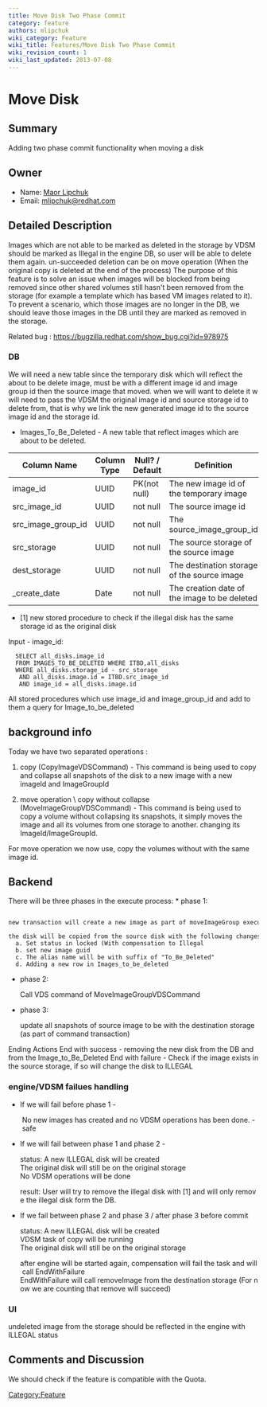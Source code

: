 ```yaml
---
title: Move Disk Two Phase Commit
category: feature
authors: mlipchuk
wiki_category: Feature
wiki_title: Features/Move Disk Two Phase Commit
wiki_revision_count: 1
wiki_last_updated: 2013-07-08
---
```


# Move Disk

## Summary

Adding two phase commit functionality when moving a disk

## Owner

*   Name: [Maor Lipchuk](User:mlipchuk)
*   Email: mlipchuk@redhat.com

## Detailed Description

Images which are not able to be marked as deleted in the storage by VDSM should be marked as Illegal in the engine DB, so user will be able to delete them again. un-succeeded deletion can be on move operation (When the original copy is deleted at the end of the process) The purpose of this feature is to solve an issue when images will be blocked from being removed since other shared volumes still hasn't been removed from the storage (for example a template which has based VM images related to it). To prevent a scenario, which those images are no longer in the DB, we should leave those images in the DB until they are marked as removed in the storage.

Related bug : <https://bugzilla.redhat.com/show_bug.cgi?id=978975>

### DB

We will need a new table since the temporary disk which will reflect the about to be delete image, must be with a different image id and image group id then the source image that moved.
when we will want to delete it w will need to pass the VDSM the original image id and source storage id to delete from, that is why we link the new generated image id to the source image id and the storage id.

*   Images_To_Be_Deleted - A new table that reflect images which are about to be deleted.

| Column Name           | Column Type | Null? / Default | Definition                                   |
|-----------------------|-------------|-----------------|----------------------------------------------|
| image_id             | UUID        | PK(not null)    | The new image id of the temporary image      |
| src_image_id        | UUID        | not null        | The source image id                          |
| src_image_group_id | UUID        | not null        | The source_image_group_id                 |
| src_storage          | UUID        | not null        | The source storage of the source image       |
| dest_storage         | UUID        | not null        | The destination storage of the source image  |
| _create_date        | Date        | not null        | The creation date of the image to be deleted |

*   [1] new stored procedure to check if the illegal disk has the same storage id as the original disk

Input - image_id:

      SELECT all_disks.image_id
      FROM IMAGES_TO_BE_DELETED WHERE ITBD,all_disks 
      WHERE all_disks.storage_id - src_storage
       AND all_disks.image.id = ITBD.src_image_id
       AND image_id = all_disks.image.id

All stored procedures which use image_id and image_group_id and add to them a query for Image_to_be_deleted

## background info

Today we have two separated operations :

1) copy (CopyImageVDSCommand) - This command is being used to copy and collapse all snapshots of the disk to a new image with a new imageId and ImageGroupId

2) move operation \\ copy without collapse (MoveImageGroupVDSCommand) - This command is being used to copy a volume without collapsing its snapshots, it simply moves the image and all its volumes from one storage to another. changing its ImageId/ImageGroupId.

For move operation we now use, copy the volumes without with the same image id.

## Backend

There will be three phases in the execute process:
\* phase 1:

      new transaction will create a new image as part of moveImageGroup execution
      the disk will be copied from the source disk with the following changes:
      a. Set status in locked (With compensation to Illegal
      b. set new image guid
      c. The alias name will be with suffix of "To_Be_Deleted"
      d. Adding a new row in Images_to_be_deleted

*   phase 2:

      Call VDS command of MoveImageGroupVDSCommand

*   phase 3:

      update all snapshots of source image to be with the destination storage (as part of command transaction)

Ending Actions
End with success - removing the new disk from the DB and from the Image_to_Be_Deleted
End with failure - Check if the image exists in the source storage, if so will change the disk to ILLEGAL

### engine/VDSM failues handling

*   If we will fail before phase 1 -

       No new images has created and no VDSM operations has been done. - safe

*   If we will fail between phase 1 and phase 2 -

      status:
      A new ILLEGAL disk will be created
      The original disk will still be on the original storage
      No VDSM operations will be done

      result: User will try to remove the illegal disk with [1] and will only remove the illegal disk form the DB.

*   If we fail between phase 2 and phase 3 / after phase 3 before commit

      status:
      A new ILLEGAL disk will be created
      VDSM task of copy will be running
      The original disk will still be on the original storage

      after engine will be started again, compensation will fail the task and will call EndWithFailure
      EndWithFailure will call removeImage from the destination storage (For now we are counting that remove will succeed)

### UI

undeleted image from the storage should be reflected in the engine with ILLEGAL status

## Comments and Discussion

We should check if the feature is compatible with the Quota.

<Category:Feature>
